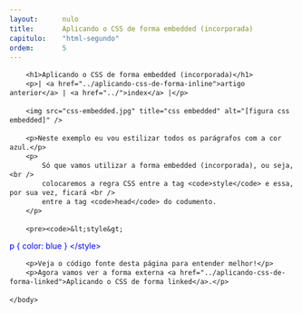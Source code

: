 ```yaml
---
layout:      nulo
title:       Aplicando o CSS de forma embedded (incorporada)
capitulo:    "html-segundo"
ordem:       5
---
```

<html>
    <head>
        <title>Aplicando o CSS de forma embedded (incorporada)</title>
        <meta charset="UTF-8">
        <style>
        /*
         * Olá, é este estilo que eu quero que você atente!
         */
        p {
            color: blue
        }
        </style>
    </head>
    <body>

        <h1>Aplicando o CSS de forma embedded (incorporada)</h1>
        <p>| <a href="../aplicando-css-de-forma-inline">artigo anterior</a> | <a href="../">index</a> |</p>

        <img src="css-embedded.jpg" title="css embedded" alt="[figura css embedded]" />

        <p>Neste exemplo eu vou estilizar todos os parágrafos com a cor azul.</p>
        <p>
            Só que vamos utilizar a forma embedded (incorporada), ou seja, <br />
            colocaremos a regra CSS entre a tag <code>style</code> e essa, por sua vez, ficará <br />
            entre a tag <code>head</code> do codumento.
        </p>

        <pre><code>&lt;style&gt;
p {
    color: blue
}
&lt;/style&gt;</code></pre>

        <p>Veja o código fonte desta página para entender melhor!</p>
        <p>Agora vamos ver a forma externa <a href="../aplicando-css-de-forma-linked">Aplicando o CSS de forma linked</a>.</p>

    </body>
</html>